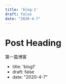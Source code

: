 ```yaml
---
title: 'blog-1'
draft: false
date: "2020-4-7"
---
```


[//]: # (上面的path并非真实的文件路径，用于'<Link to="/page2">Go to page 2</Link>'，与to的参数值对应)

# Post Heading

第一篇博客
- title: 'blog1'
- draft: false
- date: "2020-4-7"